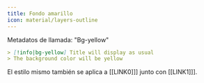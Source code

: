 ```yaml
---
title: Fondo amarillo
icon: material/layers-outline
---
```


Metadatos de llamada: "Bg-yellow"

```md
> [!info|bg-yellow] Title will display as usual
> The background color will be yellow
```

El estilo mismo también se aplica a [[LINK0]]] junto con [[LINK1]]].